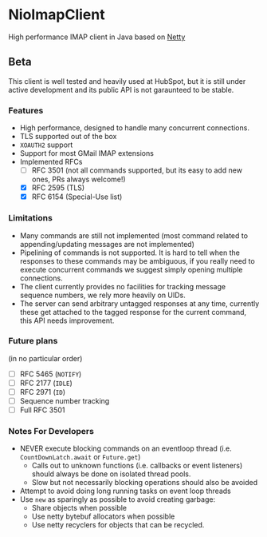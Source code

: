 NioImapClient
=============

High performance IMAP client in Java based on [Netty](https://netty.io/)

## Beta

This client is well tested and heavily used at HubSpot, but it is still under active development and its public API is not garaunteed to be stable.

### Features

- High performance, designed to handle many concurrent connections.
- TLS supported out of the box
- `XOAUTH2` support
- Support for most GMail IMAP extensions 
- Implemented RFCs
  - [ ] RFC 3501 (not all commands supported, but its easy to add new ones, PRs always welcome!)
  - [x] RFC 2595 (TLS)
  - [x] RFC 6154 (Special-Use list)

### Limitations

- Many commands are still not implemented (most command related to appending/updating messages are not implemented)
- Pipelining of commands is not supported. It is hard to tell when the responses to these commands may be ambiguous, if you really need to execute concurrent commands we suggest simply opening multiple connections.
- The client currently provides no facilities for tracking message sequence numbers, we rely more heavily on UIDs.
- The server can send arbitrary untagged responses at any time, currently these get attached to the tagged response for the current command, this API needs improvement.

### Future plans

(in no particular order)

- [ ] RFC 5465 (`NOTIFY`)
- [ ] RFC 2177 (`IDLE`)
- [ ] RFC 2971 (`ID`)
- [ ] Sequence number tracking
- [ ] Full RFC 3501

### Notes For Developers

- NEVER execute blocking commands on an eventloop thread (i.e. `CountDownLatch.await` or `Future.get`)
  - Calls out to unknown functions (i.e. callbacks or event listeners) should always be done on isolated thread pools.
  - Slow but not necessarily blocking operations should also be avoided
- Attempt to avoid doing long running tasks on event loop threads
- Use `new` as sparingly as possible to avoid creating garbage:
  - Share objects when possible
  - Use netty bytebuf allocators when possible
  - Use netty recyclers for objects that can be recycled.
